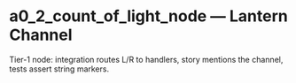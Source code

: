 # a0_2_count_of_light_node — Lantern Channel

Tier-1 node: integration routes L/R to handlers, story mentions the channel, tests assert string markers.
